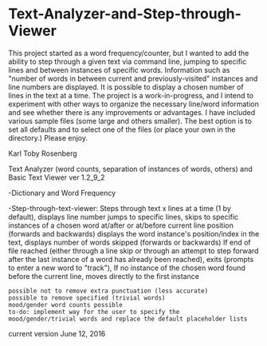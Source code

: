 # Text-Analyzer-and-Step-through-Viewer
This project started as a word frequency/counter,
but I wanted to add the ability to step through a given text via command line,
jumping to specific lines and between instances of specific words.
Information such as "number of words in between current and previously-visited" instances and line numbers are displayed.
It is possible to display a chosen number of lines in the text at a time.
The project is a work-in-progress, and I intend to experiment with other ways to organize the necessary line/word information and 
see whether there is any improvements or advantages. I have included various sample files (some large and others smaller). 
The best option is to set all defaults and to select one of the files (or place your own in the directory.) Please enjoy.

Karl Toby Rosenberg

Text Analyzer (word counts, separation of instances of words, others) and Basic Text Viewer
ver 1.2_9_2

-Dictionary and Word Frequency

-Step-through-text-viewer:
    Steps through text x lines at a time (1 by default), displays line number
    jumps to specific lines,
    skips to specific instances of a chosen word 
    at/after or at/before current line position (forwards and backwards)
        displays the word instance's position/index in the text,
        displays number of words skipped (forwards or backwards)
    If end of file reached 
    (either through a line skip or through an attempt to step forward after 
    the last instance of a word has already been reached),
    exits (prompts to enter a new word to "track"),
    If no instance of the chosen word found before the current line,
    moves directly to the first instance
    
    possible not to remove extra punctuation (less accurate)
    possible to remove specified (trivial words)
    mood/gender word counts possible
    to-do: implement way for the user to specify the 
    mood/gender/trivial words and replace the default placeholder lists

current version June 12, 2016